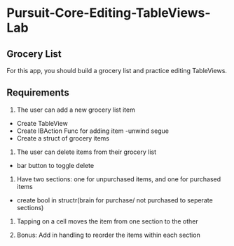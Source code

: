 # Pursuit-Core-Editing-TableViews-Lab

## Grocery List

For this app, you should build a grocery list and practice editing TableViews.

## Requirements

1. The user can add a new grocery list item
- Create TableView
- Create IBAction Func for adding item
        -unwind segue
- Create a struct of grocery items 

1. The user can delete items from their grocery list
-  bar button to toggle delete

1. Have two sections: one for unpurchased items, and one for purchased items
- create bool in structr(brain for purchase/ not purchased to seperate sections)

1. Tapping on a cell moves the item from one section to the other




1. Bonus: Add in handling to reorder the items within each section




